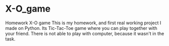 # X-O_game
Homework X-O game
This is my homework, and first real working project I made on Python.
Its Tic-Tac-Toe game where you can play together with your friend.
There is not able to play with computer, because it wasn't in the task.
